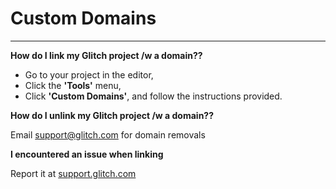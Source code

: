 # Custom Domains

---

**How do I link my Glitch project /w a domain??**

- Go to your project in the editor,
- Click the **'Tools'** menu,
- Click **'Custom Domains'**, and follow the instructions provided.

**How do I unlink my Glitch project /w a domain??**

Email [support@glitch.com](mailto:support@glitch.com) for domain removals

**I encountered an issue when linking**

Report it at [support.glitch.com](https://support.glitch.com/)
